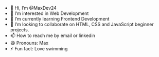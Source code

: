 - 👋 Hi, I’m @MaxDev24
- 👀 I’m interested in Web Development
- 🌱 I’m currently learning Frontend Development
- 💞️ I’m looking to collaborate on HTML, CSS and JavaScript beginner projects.
- 📫 How to reach me by email or linkedin
- 😄 Pronouns: Max
- ⚡ Fun fact: Love swimming

<!---
MaxDev24/MaxDev24 is a ✨ special ✨ repository because its `README.md` (this file) appears on your GitHub profile.
You can click the Preview link to take a look at your changes.
--->
